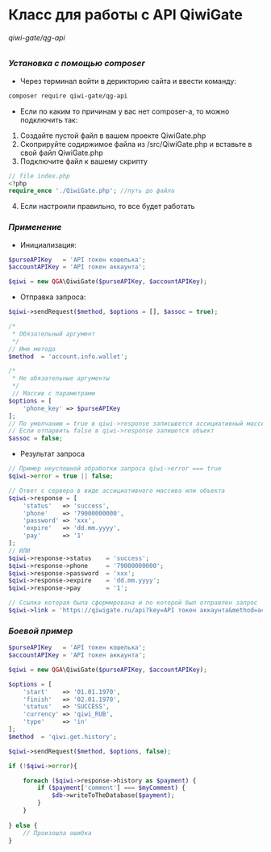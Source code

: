 Класс для работы с API QiwiGate
=====================
###### qiwi-gate/qg-api

### ***Установка с помощью composer***

* Через терминал войти в дерикторию сайта и ввести команду:
```bash
composer require qiwi-gate/qg-api
```

* Если по каким то причинам у вас нет composer-а, то можно подключить так:
1. Создайте пустой файл в вашем проекте QiwiGate.php
2. Скоприруйте содиржимое файла из /src/QiwiGate.php и вставьте в свой файл QiwiGate.php
3. Подключите файл к вашему скрипту
```php
// file index.php
<?php
require_once './QiwiGate.php'; //путь до файла
```
4. Если настроили правильно, то все будет работать

### ***Применение***

* Инициализация:
```php
$purseAPIKey   = 'API токен кошелька';
$accountAPIKey = 'API токен аккаунта';

$qiwi = new QGA\QiwiGate($purseAPIKey, $accountAPIKey);
```

* Отправка запроса:
```php
$qiwi->sendRequest($method, $options = [], $assoc = true);

/*
 * Обязательный аргумент
 */ 
// Имя метода
$method  = 'account.info.wallet';

/*
 * Не обязательные аргументы
 */
 // Массив с параметрами 
$options = [                      
    'phone_key' => $purseAPIKey
];
// По умолчанию = true в qiwi->response записывется ассициативный массив
// Если отпарвить false в qiwi->response запишется объект
$assoc = false; 
```

* Результат запроса
```php
// Пример неуспешной обработки запроса qiwi->error === true
$qiwi->error = true || false;

// Ответ с сервера в виде ассициативного массива или объекта
$qiwi->response = [
    'status'   => 'success',
    'phone'    => '79000000000',
    'password' => 'xxx',
    'expire'   => 'dd.mm.yyyy',
    'pay'      => '1'
];
// ИЛИ
$qiwi->response->status    = 'success';
$qiwi->response->phone     = '79000000000';
$qiwi->response->password  = 'xxx';
$qiwi->response->expire    = 'dd.mm.yyyy';
$qiwi->response->pay       = '1';

// Ссылка которая была сформирована и по которой был отправлен запрос 
$qiwi->link = 'https://qiwigate.ru/api?key=API токен аккаунта&method=account.info.wallet?phone_key=API токен кошелька';
```

### ***Боевой пример***
```php
$purseAPIKey   = 'API токен кошелька';
$accountAPIKey = 'API токен аккаунта';

$qiwi = new QGA\QiwiGate($purseAPIKey, $accountAPIKey);

$options = [                      
    'start'    => '01.01.1970',
    'finish'   => '02.01.1970',
    'status'   => 'SUCCESS',
    'currency' => 'qiwi_RUB',
    'type'     => 'in'
];
$method  = 'qiwi.get.history';

$qiwi->sendRequest($method, $options, false);

if (!$qiwi->error){

    foreach ($qiwi->response->history as $payment) {
        if ($payment['comment'] === $myComment) {
            $db->writeToTheDatabase($payment);
        }
    }
    
} else {
    // Произошла ошибка
}
```